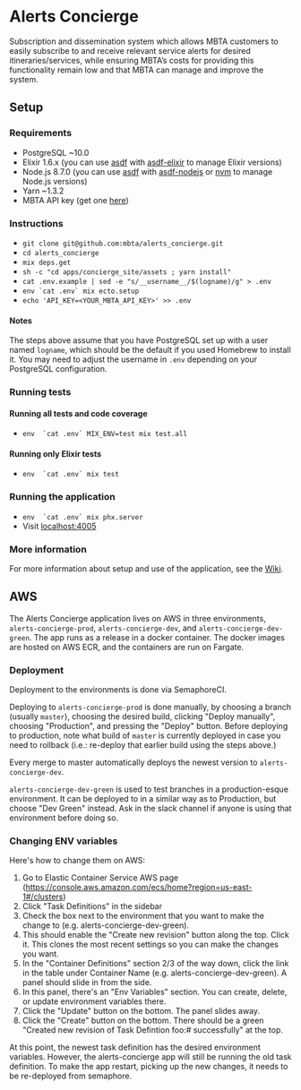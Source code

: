 # Alerts Concierge

Subscription and dissemination system which allows MBTA customers to easily
subscribe to and receive relevant service alerts for desired
itineraries/services, while ensuring MBTA’s costs for providing this
functionality remain low and that MBTA can manage and improve the system.

## Setup

### Requirements

* PostgreSQL ~10.0
* Elixir 1.6.x (you can use [asdf](https://github.com/asdf-vm/asdf) with
  [asdf-elixir](https://github.com/asdf-vm/asdf-elixir) to manage Elixir
  versions)
* Node.js 8.7.0 (you can use [asdf](https://github.com/asdf-vm/asdf) with
  [asdf-nodejs](https://github.com/asdf-vm/asdf-nodejs) or
  [nvm](https://github.com/creationix/nvm) to manage Node.js versions)
* Yarn ~1.3.2
* MBTA API key (get one [here](https://dev.api.mbtace.com))

### Instructions

* `git clone git@github.com:mbta/alerts_concierge.git`
* `cd alerts_concierge`
* `mix deps.get`
* `sh -c "cd apps/concierge_site/assets ; yarn install"`
* `cat .env.example | sed -e "s/__username__/$(logname)/g" > .env`
* ``env `cat .env` mix ecto.setup``
* `echo 'API_KEY=<YOUR_MBTA_API_KEY>' >> .env`

#### Notes

The steps above assume that you have PostgreSQL set up with a user named
`logname`, which should be the default if you used Homebrew to install it.
You may need to adjust the username in `.env` depending on your PostgreSQL
configuration.

### Running tests

#### Running all tests and code coverage

* ``env  `cat .env` MIX_ENV=test mix test.all``

#### Running only Elixir tests

* ``env  `cat .env` mix test``

### Running the application

* ``env  `cat .env` mix phx.server``
* Visit [localhost:4005](http://localhost:4005/)

### More information

For more information about setup and use of the application, see the
[Wiki](https://github.com/mbta/alerts_concierge/wiki).

## AWS

The Alerts Concierge application lives on AWS in three environments, `alerts-concierge-prod`, `alerts-concierge-dev`, and `alerts-concierge-dev-green`. The app runs as a release in a docker container. The docker images are hosted on AWS ECR, and the containers are run on Fargate.

### Deployment

Deployment to the environments is done via SemaphoreCI.

Deploying to `alerts-concierge-prod` is done manually, by choosing a branch (usually `master`), choosing the desired build, clicking "Deploy manually", choosing "Production", and pressing the "Deploy" button. Before deploying to production, note what build of `master` is currently deployed in case you need to rollback (i.e.: re-deploy that earlier build using the steps above.)

Every merge to master automatically deploys the newest version to `alerts-concierge-dev`.

`alerts-concierge-dev-green` is used to test branches in a production-esque environment. It can be deployed to in a similar way as to Production, but choose "Dev Green" instead. Ask in the slack channel if anyone is using that environment before doing so.

### Changing ENV variables

Here's how to change them on AWS:

1. Go to Elastic Container Service AWS page (https://console.aws.amazon.com/ecs/home?region=us-east-1#/clusters)
1. Click "Task Definitions" in the sidebar
1. Check the box next to the environment that you want to make the change to (e.g. alerts-concierge-dev-green).
1. This should enable the "Create new revision" button along the top. Click it. This clones the most recent settings so you can make the changes you want.
1. In the "Container Definitions" section 2/3 of the way down, click the link in the table under Container Name (e.g. alerts-concierge-dev-green). A panel should slide in from the side.
1. In this panel, there's an "Env Variables" section. You can create, delete, or update environment variables there.
1. Click the "Update" button on the bottom. The panel slides away.
1. Click the "Create" button on the bottom. There should be a green "Created new revision of Task Defintion foo:# successfully" at the top.

At this point, the newest task definition has the desired environment variables. However, the alerts-concierge app will still be running the old task definition. To make the app restart, picking up the new changes, it needs to be re-deployed from semaphore.

